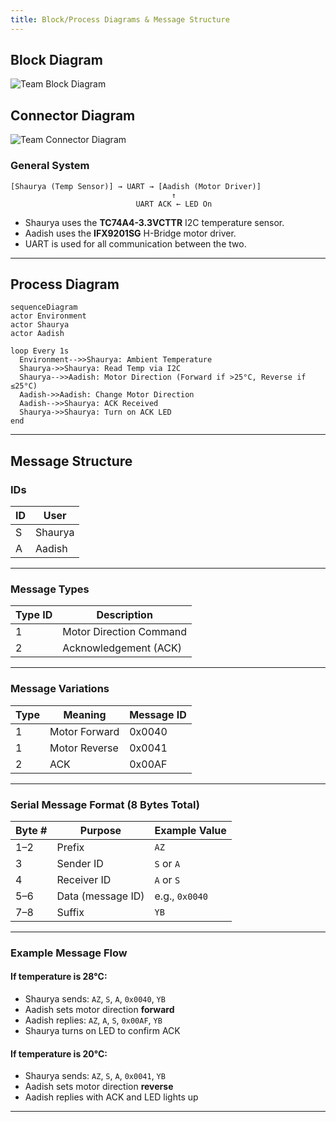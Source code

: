 ```yaml
---
title: Block/Process Diagrams & Message Structure
---
```


## Block Diagram

![Team Block Diagram](https://github.com/user-attachments/assets/72379584-5125-4fc5-bb82-a87f63208a6f)



## Connector Diagram

![Team Connector Diagram](https://github.com/user-attachments/assets/6d18d97e-3302-4a01-82d8-23ad3bef1ecd)



### General System

```
[Shaurya (Temp Sensor)] → UART → [Aadish (Motor Driver)]
                                    ↑
                            UART ACK ← LED On
```

- Shaurya uses the **TC74A4-3.3VCTTR** I2C temperature sensor.
- Aadish uses the **IFX9201SG** H-Bridge motor driver.
- UART is used for all communication between the two.

---

## Process Diagram

```mermaid
sequenceDiagram
actor Environment
actor Shaurya
actor Aadish

loop Every 1s
  Environment-->>Shaurya: Ambient Temperature
  Shaurya->>Shaurya: Read Temp via I2C
  Shaurya-->>Aadish: Motor Direction (Forward if >25°C, Reverse if ≤25°C)
  Aadish->>Aadish: Change Motor Direction
  Aadish-->>Shaurya: ACK Received
  Shaurya->>Shaurya: Turn on ACK LED
end
```

---

## Message Structure

### IDs

| ID | User     |
|----|----------|
| S  | Shaurya  |
| A  | Aadish   |

---

### Message Types

| Type ID | Description             |
|---------|-------------------------|
| 1       | Motor Direction Command |
| 2       | Acknowledgement (ACK)   |

---

### Message Variations

| Type | Meaning            | Message ID |
|------|--------------------|------------|
| 1    | Motor Forward       | 0x0040     |
| 1    | Motor Reverse       | 0x0041     |
| 2    | ACK                 | 0x00AF     |

---

### Serial Message Format (8 Bytes Total)

| Byte #   | Purpose             | Example Value         |
|----------|---------------------|------------------------|
| 1–2      | Prefix              | `AZ`                  |
| 3        | Sender ID           | `S` or `A`            |
| 4        | Receiver ID         | `A` or `S`            |
| 5–6      | Data (message ID)   | e.g., `0x0040`        |
| 7–8      | Suffix              | `YB`                  |

---

### Example Message Flow

#### If temperature is 28°C:
- Shaurya sends: `AZ`, `S`, `A`, `0x0040`, `YB`
- Aadish sets motor direction **forward**
- Aadish replies: `AZ`, `A`, `S`, `0x00AF`, `YB`
- Shaurya turns on LED to confirm ACK

#### If temperature is 20°C:
- Shaurya sends: `AZ`, `S`, `A`, `0x0041`, `YB`
- Aadish sets motor direction **reverse**
- Aadish replies with ACK and LED lights up

---
